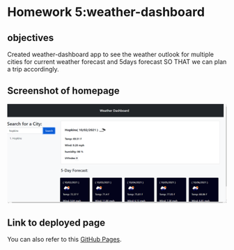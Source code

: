 # Homework 5:weather-dashboard

## objectives
 
Created weather-dashboard app to see the weather outlook for multiple cities for current weather forecast and 5days forecast
SO THAT we can plan a trip accordingly.


## Screenshot of homepage

![Here is a screen shot of the final page/homepage.](./assets/image/weatherdashboard.png)


## Link to deployed page

You can also refer to this [GitHub Pages](https://sowmyanagayya.github.io/weather-dashboard/).

